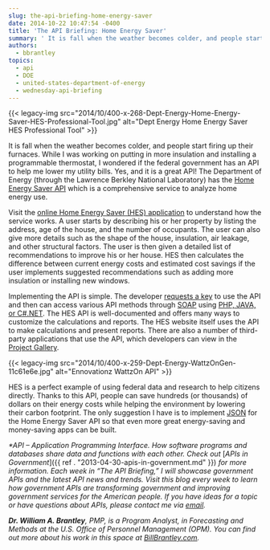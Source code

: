 ```yaml
---
slug: the-api-briefing-home-energy-saver
date: 2014-10-22 10:47:54 -0400
title: 'The API Briefing: Home Energy Saver'
summary: ' It is fall when the weather becomes colder, and people start firing up their furnaces. While I was working on putting in more insulation and installing a programmable thermostat, I wondered if the federal government has an API to help me lower my'
authors:
  - bbrantley
topics:
  - api
  - DOE
  - united-states-department-of-energy
  - wednesday-api-briefing
---
```


{{< legacy-img src="2014/10/400-x-268-Dept-Energy-Home-Energy-Saver-HES-Professional-Tool.jpg" alt="Dept Energy Home Energy Saver HES Professional Tool" >}}

It is fall when the weather becomes colder, and people start firing up their furnaces. While I was working on putting in more insulation and installing a programmable thermostat, I wondered if the federal government has an API to help me lower my utility bills. Yes, and it is a great API! The Department of Energy (through the Lawrence Berkley National Laboratory) has the [Home Energy Saver API](https://developers.buildingsapi.lbl.gov/hes) which is a comprehensive service to analyze home energy use.

Visit the [online Home Energy Saver (HES) application](http://hes.lbl.gov/consumer/) to understand how the service works. A user starts by describing his or her property by listing the address, age of the house, and the number of occupants. The user can also give more details such as the shape of the house, insulation, air leakage, and other structural factors. The user is then given a detailed list of recommendations to improve his or her house. HES then calculates the difference between current energy costs and estimated cost savings if the user implements suggested recommendations such as adding more insulation or installing new windows.

Implementing the API is simple. The developer [requests a key](https://developers.buildingsapi.lbl.gov/hes/documentation/api-definitions) to use the API and then can access various API methods through [SOAP](http://en.wikipedia.org/wiki/SOAP) using [PHP, JAVA, or C#.NET](https://developers.buildingsapi.lbl.gov/hes/documentation/sample-client-code). The HES API is well-documented and offers many ways to customize the calculations and reports. The HES website itself uses the API to make calculations and present reports. There are also a number of third-party applications that use the API, which developers can view in the [Project Gallery](https://developers.buildingsapi.lbl.gov/hes/project-gallery).

{{< legacy-img src="2014/10/400-x-259-Dept-Energy-WattzOnGen-11c61e6e.jpg" alt="Ennovationz WattzOn API" >}}

HES is a perfect example of using federal data and research to help citizens directly. Thanks to this API, people can save hundreds (or thousands) of dollars on their energy costs while helping the environment by lowering their carbon footprint. The only suggestion I have is to implement [JSON](http://en.wikipedia.org/wiki/JSON) for the Home Energy Saver API so that even more great energy-saving and money-saving apps can be built.

_*API – Application Programming Interface. How software programs and databases share data and functions with each other. Check out_ [_APIs in Government_]({{ ref . "2013-04-30-apis-in-government.md" }}) _for more information._
_Each week in “The API Briefing,” I will showcase government APIs and the latest API news and trends. Visit this blog every week to learn how government APIs are transforming government and improving government services for the American people. If you have ideas for a topic or have questions about APIs, please contact me via_ [_email_](mailto:William.Brantley@opm.gov)_._

**_Dr. William A. Brantley_**_, PMP, is a Program Analyst, in Forecasting and Methods at the U.S. Office of Personnel Management (OPM). You can find out more about his work in this space at_ [_BillBrantley.com_](http://billbrantley.com/)_._